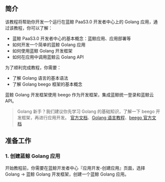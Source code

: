 ## 简介

该教程将帮助你开发一个运行在蓝鲸 PaaS3.0 开发者中心上的 Golang 应用，通过该教程，你可以了解：

- 蓝鲸 PaaS3.0 开发者中心的基本概念：蓝鲸应用、应用部署等
- 如何开发一个简单的蓝鲸 Golang 应用
- 如何使用蓝鲸 Golang 开发框架
- 如何在应用中调用蓝鲸云 Golang API

为了顺利完成教程，你需要：

- 了解 Golang 语言的基本语法
- 了解 Golang beego 框架的基本概念

蓝鲸 Golang 开发框架使用 beego 作为开发框架，集成蓝鲸统一登录和蓝鲸云 API。

> Golang 新手？我们建议你先学习 Golang 的基础知识，了解一下 beego 开发框架，再进行应用开发。
> [官方文档](https://golang.org/)、[Golang 语言教程](http://www.runoob.com/go/go-tutorial.html)、[beego 官方文档](https://beego.me/docs/intro/)

## 准备工作

### 1. 创建蓝鲸 Golang 应用

开始教程前，你需要在蓝鲸开发者中心『应用开发-创建应用』页面，选择 Golang -> 蓝鲸 Golang 开发框架，创建一个蓝鲸 Golang 应用。

